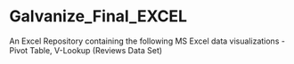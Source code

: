 # Galvanize_Final_EXCEL
An Excel Repository containing the following MS Excel data visualizations - Pivot Table, V-Lookup (Reviews Data Set)
